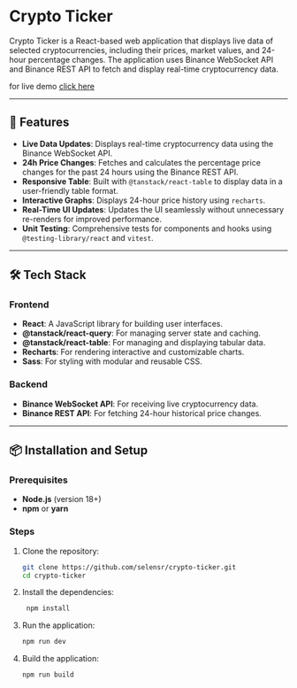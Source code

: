 # Crypto Ticker

Crypto Ticker is a React-based web application that displays live data of selected cryptocurrencies, including their prices, market values, and 24-hour percentage changes. The application uses Binance WebSocket API and Binance REST API to fetch and display real-time cryptocurrency data.

for live demo [click here](https://cosmic-hummingbird-caef87.netlify.app/)

---

## 🚀 Features

- **Live Data Updates**: Displays real-time cryptocurrency data using the Binance WebSocket API.
- **24h Price Changes**: Fetches and calculates the percentage price changes for the past 24 hours using the Binance REST API.
- **Responsive Table**: Built with `@tanstack/react-table` to display data in a user-friendly table format.
- **Interactive Graphs**: Displays 24-hour price history using `recharts`.
- **Real-Time UI Updates**: Updates the UI seamlessly without unnecessary re-renders for improved performance.
- **Unit Testing**: Comprehensive tests for components and hooks using `@testing-library/react` and `vitest`.

---

## 🛠️ Tech Stack

### Frontend

- **React**: A JavaScript library for building user interfaces.
- **@tanstack/react-query**: For managing server state and caching.
- **@tanstack/react-table**: For managing and displaying tabular data.
- **Recharts**: For rendering interactive and customizable charts.
- **Sass**: For styling with modular and reusable CSS.

### Backend

- **Binance WebSocket API**: For receiving live cryptocurrency data.
- **Binance REST API**: For fetching 24-hour historical price changes.

---

## 📦 Installation and Setup

### Prerequisites

- **Node.js** (version 18+)
- **npm** or **yarn**

### Steps

1. Clone the repository:
   ```bash
   git clone https://github.com/selensr/crypto-ticker.git
   cd crypto-ticker
   ```
2. Install the dependencies:
   ```bash
    npm install
   ```
3. Run the application:
   ```bash
   npm run dev
   ```
4. Build the application:
   ```bash
   npm run build
   ```
